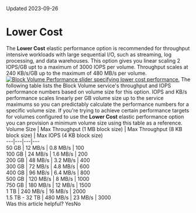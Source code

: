 Updated 2023-09-26
# Lower Cost
The **Lower Cost** elastic performance option is recommended for throughput intensive workloads with large sequential I/O, such as streaming, log processing, and data warehouses.
This option gives you linear scaling 2 IOPS/GB upt to a maximum of 3000 IOPS per volume. Throughput scales at 240 KB/s/GB up to the maximum of 480 MB/s per volume.
[![Block Volume Performance slider specifying lower cost performance.](https://docs.oracle.com/en-us/iaas/Content/Block/Images/perfsliderlowercost.png)](https://docs.oracle.com/en-us/iaas/Content/Block/Images/perfsliderlowercost.png)
The following table lists the Block Volume service's throughput and IOPS performance numbers based on volume size for this option. IOPS and KB/s performance scales linearly per GB volume size up to the service maximums so you can predictably calculate the performance numbers for a specific volume size. If you're trying to achieve certain performance targets for volumes configured to use the **Lower Cost** elastic performance option you can provision a minimum volume size using this table as a reference.
Volume Size |  Max Throughput (1 MB block size) |  Max Throughput (8 KB block size) |  Max IOPS (4 KB block size)  
---|---|---|---  
50 GB | 12 MB/s | 0.8 MB/s | 100  
100 GB | 24 MB/s | 1.6 MB/s | 200  
200 GB | 48 MB/s | 3.2 MB/s | 400  
300 GB | 72 MB/s | 4.8 MB/s | 600  
400 GB | 96 MB/s | 6.4 MB/s | 800  
500 GB | 120 MB/s | 8 MB/s | 1000  
750 GB | 180 MB/s | 12 MB/s | 1500  
1 TB | 240 MB/s | 16 MB/s | 2000  
1.5 TB - 32 TB | 480 MB/s | 23 MB/s | 3000  
Was this article helpful?
YesNo

